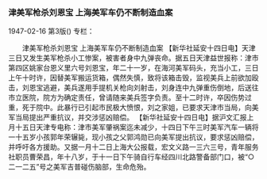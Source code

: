 ### 津美军枪杀刘恩宝  上海美军车仍不断制造血案

1947-02-16
第3版()
专栏：

　　津美军枪杀刘恩宝
    上海美军车仍不断制造血案
    【新华社延安十四日电】天津三日又发生美军枪杀小工惨案，被害者身中九弹丧命。据五日天津益世报称：津市第四区姚家台恩义里六号刘恩宝，年二十一岁，在海河美军码头，充当小工，三日上午十时许，因替美军搬运货箱，偶然失慎，致将该箱击毁，监视美兵上前欲加殴击，刘恩宝逃避，美兵遂用手提机关枪向刘射击，刘身连中九弹重伤倒地，后送往市立医院，院方为确定责任，曾请随来美兵签字负责。至十二时许，卒因伤势过重，死于院中。此暴行已引起市民极大愤恨，刘之家姐，已要求天津市当局，向美军当局提出严重抗议，并交涉惩凶赔偿。
    【新华社延安十四日电】据沪文汇报上月十五日天津专电称：津市美军肇祸案迄未减少，十四日下午三时美军汽车一辆将一十五岁小孩郭年荣辗毙，现小孩之父郭鸿勋已向美军提出抗议，要求惩凶赔偿，并呼吁各方援助。又据一月十二日上海大公报载，宏文义路一三六三号，青年服务社职员曹荣昌，年十八岁，于十一日下午骑自行车经四川北路警备部门口，被“○二一二五”号之美军吉普碰伤脑部，生命危殆。
